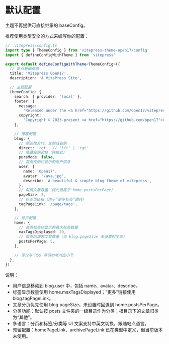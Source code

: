 # 默认配置

主题不再提供可直接继承的 baseConfig。

推荐使用类型安全的方式来编写你的配置：

```ts
// .vitepress/config.ts
import type { ThemeConfig } from 'vitepress-theme-open17/config'
import { defineConfigWithTheme } from 'vitepress'

export default defineConfigWithTheme<ThemeConfig>({
  // 站点基础信息
  title: 'Vitepress Open17',
  description: 'A VitePress Site',

  // 主题配置
  themeConfig: {
    search: { provider: 'local' },
    footer: {
      message:
        'Released under the <a href="https://github.com/open17/vitepress-theme-open17/blob/template/LICENSE">Apache 2.0 License</a>.',
      copyright:
        'Copyright © 2023-present <a href="https://github.com/open17">open17</a>',
    },

    // 博客配置
    blog: {
      // 侧边栏方向，左侧或右侧
      direct: 'rgt', // 'lft' | 'rgt'
      // 隐藏左侧边栏（纯模式）
      pureMode: false,
      // 首页左侧栏显示的用户信息
      user: {
        name: 'Open17',
        avatar: '/ava.jpg',
        describe: 'A beautiful & simple blog theme of vitepress',
      },
      // 每页文章数量（优先级高于 home.postsPerPage）
      pageSize: 5,
      // 标签页链接（用于“更多标签”跳转）
      tagPageLink: '/page/tags',
    },

    // 首页配置
    home: {
      // 首页标签栏显示的最大标签数量
      maxTagsDisplayed: 20,
      // 每页的博客文章数量（当 blog.pageSize 未设置时生效）
      postsPerPage: 5,
    },

    // 评论与 RSS 等请参考对应小节
  },
})
```

说明：
- 用户信息移动到 blog.user 中，包括 name、avatar、describe。
- 标签显示数量使用 home.maxTagsDisplayed；“更多”链接使用 blog.tagPageLink。
- 文章分页优先使用 blog.pageSize，未设置时回退到 home.postsPerPage。
- 分类功能：默认按 posts 文件夹的一级目录作为分类；根目录下的文章归类为“其他”。
- 多语言：分页和标签/分类等 UI 文案支持中英文切换，跟随站点语言。
- 预留配置：homePageLink、archivePageLink 已在类型中定义，但当前版本未使用。
